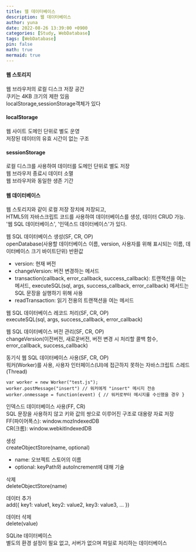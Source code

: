 ```yaml
---
title: 웹 데이터베이스
description: 웹 데이터베이스
author: yuna
date: 2022-08-26 13:39:00 +0900
categories: [Study, WebDatabase]
tags: [WebDatabase]
pin: false
math: true
mermaid: true
---
```



#### 웹 스토리지
웹 브라우저의 로컬 디스크 저장 공간  
쿠키는 4KB 크기의 제한 있음  
localStorage,sessionStorage객체가 있다  

#### localStorage
웹 사이트 도메인 단위로 별도 운영  
저장된 데이터의 유효 시간이 없는 구조  

#### sessionStorage
로컬 디스크를 사용하여 데이터를 도메인 단위로 별도 저장  
웹 브라우저 종료시 데이터 소멸  
웹 브라우저와 동일한 생존 기간  

#### 웹 데이터베이스
웹 스토리지와 같이 로컬 저장 장치에 저장되고,  
HTML5의 자바스크립트 코드를 사용하여 데이터베이스를 생성, 데이터 CRUD 가능.  
'웹 SQL 데이터베이스', '인덱스드 데이터베이스'가 있다.  


웹 SQL 데이터베이스 생성(SF, CR, OP)  
openDatabase(사용할 데이터베이스 이름, version, 사용자를 위해 표시되는 이름, 데이터베이스 크기 바이트단위)
반환값  
- version: 현재 버전
- changeVersion: 버전 변경하는 메서드
- transaction(callback, error_callback, success_callback): 트랜잭션을 여는 메서드, executeSQL(sql, args, success_callback, error_callback) 메서드는 SQL 문장을 실행하기 위해 사용
- readTransaction: 읽기 전용의 트랜잭션을 여는 메서드

웹 SQL 데이터베이스 레코드 처리(SF, CR, OP)  
executeSQL(sql, args, success_callback, error_callback)  

웹 SQL 데이터베이스 버전 관리(SF, CR, OP)  
changeVersion(이전버전, 새로운버전, 버전 변경 시 처리할 콜백 함수, error_callback, success_callback)  

동기식 웹 SQL 데이터베이스 사용(SF, CR, OP)  
워커(Worker)를 사용, 사용자 인터페이스(UI)에 접근하지 못하는 자바스크립트 스레드(Thread)  
```
var worker = new Worker("test.js");
worker.postMessage("insert") // 워커에게 "insert" 메시지 전송
worker.onmessage = function(event) { // 워커로부터 메시지를 수신했을 경우 }
```

인덱스드 데이터베이스 사용(FF, CR)  
SQL 문장을 사용하지 않고 키와 값의 쌍으로 이루어진 구조로 대용량 자료 저장  
FF(파이어폭스): window.mozIndexedDB  
CR(크롬): window.webkitIndexedDB  

생성  
createObjectStore(name, optional)  
- name: 오브젝트 스토어의 이름
- optional: keyPath와 autoIncrement에 대해 기술

삭제  
deleteObjectStore(name)  

데이터 추가  
add({ key1: value1, key2: value2, key3: value3, ... })  

데이터 삭제  
delete(value)  

SQLite 데이터베이스  
별도의 환경 설정이 필요 없고, 서버가 없으며 파일로 처리하는 데이터베이스  
